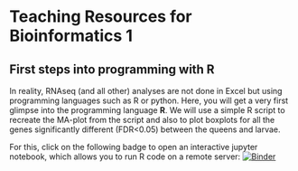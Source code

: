 # Teaching Resources for Bioinformatics 1

## First steps into programming with R
In reality, RNAseq (and all other) analyses are not done in Excel but using programming languages such as R or python. Here, you will get a very first glimpse into the programming language **R**. We will use a simple R script to recreate the MA-plot from the script and also to plot boxplots for all the genes significantly different (FDR<0.05) between the queens and larvae.


For this, click on the following badge to open an interactive jupyter notebook, which allows you to run R code on a remote server:
[![Binder](http://mybinder.org/badge.svg)](https://mybinder.org/v2/gh/schraderL/bioinfo1/master?urlpath=lab)
<!-- - Launch in RStudio: [![Binder](http://mybinder.org/badge.svg)](https://mybinder.org/v2/gh/schraderL/bioinfo1/master?urlpath=rstudio) -->
